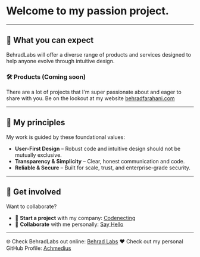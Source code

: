 # Welcome to my passion project. 

---

## 🚀 What you can expect

BehradLabs will offer a diverse range of products and services designed to help anyone evolve through intuitive design.

### 🛠️ Products (Coming soon)

There are a lot of projects that I'm super passionate about and eager to share with you. Be on the lookout at my website [behradfarahani.com](https://behradfarahani.com)

---

## 🧩 My principles

My work is guided by these foundational values:

- **User-First Design** – Robust code and intuitive design should not be mutually exclusive.
- **Transparency & Simplicity** – Clear, honest communication and code.
- **Reliable & Secure** – Built for scale, trust, and enterprise-grade security.

---

## 📌 Get involved

Want to collaborate?

- 🏢 **Start a project** with my company: [Codenecting](https://codenecting.com/contact)
- 🧠 **Collaborate** with me personally: [Say Hello](mailto:hello@behradfarahani.com)

---

🌐 Check BehradLabs out online: [Behrad Labs](https://behradlabs.co)
❤️ Check out my personal GitHub Profile: [Achmedius](https://github.com/achmedius)
